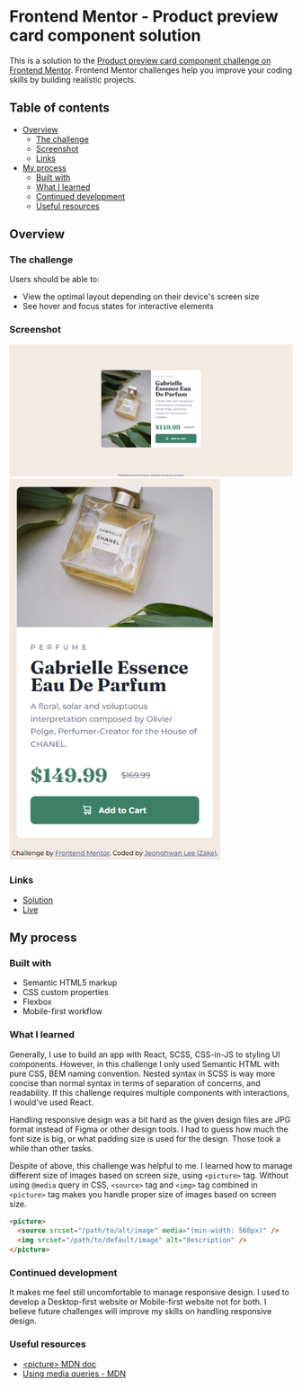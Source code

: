 # Frontend Mentor - Product preview card component solution

This is a solution to the [Product preview card component challenge on Frontend Mentor](https://www.frontendmentor.io/challenges/product-preview-card-component-GO7UmttRfa). Frontend Mentor challenges help you improve your coding skills by building realistic projects.

## Table of contents

- [Overview](#overview)
  - [The challenge](#the-challenge)
  - [Screenshot](#screenshot)
  - [Links](#links)
- [My process](#my-process)
  - [Built with](#built-with)
  - [What I learned](#what-i-learned)
  - [Continued development](#continued-development)
  - [Useful resources](#useful-resources)

## Overview

### The challenge

Users should be able to:

- View the optimal layout depending on their device's screen size
- See hover and focus states for interactive elements

### Screenshot

<img src="./screenshots/desktop.png" width="750px">
<img src="./screenshots/mobile.png" width="375px">

### Links

- [Solution](https://github.com/zake-dev/frontendmentor.io/tree/main/product-preview-card-component)
- [Live](https://product-preview-card-component-zake.netlify.app)

## My process

### Built with

- Semantic HTML5 markup
- CSS custom properties
- Flexbox
- Mobile-first workflow

### What I learned

Generally, I use to build an app with React, SCSS, CSS-in-JS to styling UI components. However, in this challenge I only used Semantic HTML with pure CSS, BEM naming convention. Nested syntax in SCSS is way more concise than normal syntax in terms of separation of concerns, and readability. If this challenge requires multiple components with interactions, I would've used React.

Handling responsive design was a bit hard as the given design files are JPG format instead of Figma or other design tools. I had to guess how much the font size is big, or what padding size is used for the design. Those took a while than other tasks.

Despite of above, this challenge was helpful to me. I learned how to manage different size of images based on screen size, using `<picture>` tag. Without using `@media` query in CSS, `<source>` tag and `<img>` tag combined in `<picture>` tag makes you handle proper size of images based on screen size.

```html
<picture>
  <source srcset="/path/to/alt/image" media="(min-width: 568px)" />
  <img srcset="/path/to/default/image" alt="description" />
</picture>
```

### Continued development

It makes me feel still uncomfortable to manage responsive design. I used to develop a Desktop-first website or Mobile-first website not for both. I believe future challenges will improve my skills on handling responsive design.

### Useful resources

- [\<picture\> MDN doc](https://developer.mozilla.org/en-US/docs/Web/HTML/Element/picture)
- [Using media queries - MDN](https://developer.mozilla.org/en-US/docs/Web/CSS/Media_Queries/Using_media_queries)
